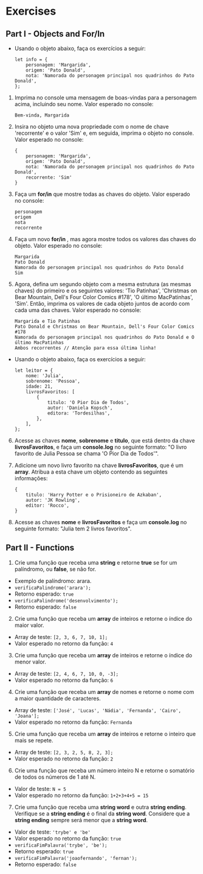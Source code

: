 # Exercises

## Part I - Objects and For/In

* Usando o objeto abaixo, faça os exercícios a seguir:

    ```
    let info = {
        personagem: 'Margarida',
        origem: 'Pato Donald',
        nota: 'Namorada do personagem principal nos quadrinhos do Pato Donald',
    };
    ```

1. Imprima no console uma mensagem de boas-vindas para a personagem acima, incluindo seu nome. Valor esperado no console:

    `Bem-vinda, Margarida`

2. Insira no objeto uma nova propriedade com o nome de chave 'recorrente' e o valor 'Sim' e, em seguida, imprima o objeto no console. Valor esperado no console:

    ```
    {
        personagem: 'Margarida',
        origem: 'Pato Donald',
        nota: 'Namorada do personagem principal nos quadrinhos do Pato Donald',
        recorrente: 'Sim'
    }
    ```

3. Faça um **for/in** que mostre todas as chaves do objeto. Valor esperado no console:

    ```
    personagem
    origem
    nota
    recorrente
    ```

4. Faça um novo **for/in** , mas agora mostre todos os valores das chaves do objeto. Valor esperado no console:

    ```
    Margarida
    Pato Donald
    Namorada do personagem principal nos quadrinhos do Pato Donald
    Sim
    ```

5. Agora, defina um segundo objeto com a mesma estrutura (as mesmas chaves) do primeiro e os seguintes valores: 'Tio Patinhas', 'Christmas on Bear Mountain, Dell's Four Color Comics #178', 'O último MacPatinhas', 'Sim'. Então, imprima os valores de cada objeto juntos de acordo com cada uma das chaves. Valor esperado no console:

    ```    
    Margarida e Tio Patinhas
    Pato Donald e Christmas on Bear Mountain, Dell's Four Color Comics #178
    Namorada do personagem principal nos quadrinhos do Pato Donald e O último MacPatinhas
    Ambos recorrentes // Atenção para essa última linha!
    ```
* Usando o objeto abaixo, faça os exercícios a seguir:

    ```
    let leitor = {
        nome: 'Julia',
        sobrenome: 'Pessoa',
        idade: 21,
        livrosFavoritos: [
            {
                titulo: 'O Pior Dia de Todos',
                autor: 'Daniela Kopsch',
                editora: 'Tordesilhas',
            },
        ],
    };
    ```

6. Acesse as chaves **nome**, **sobrenome** e **titulo**, que está dentro da chave **livrosFavoritos**, e faça um **console.log** no seguinte formato: "O livro favorito de Julia Pessoa se chama 'O Pior Dia de Todos'".

7. Adicione um novo livro favorito na chave **livrosFavoritos**, que é um **array**. Atribua a esta chave um objeto contendo as seguintes informações:

    ```
    {
        titulo: 'Harry Potter e o Prisioneiro de Azkaban',
        autor: 'JK Rowling',
        editor: 'Rocco',
    }
    ```

8. Acesse as chaves **nome** e **livrosFavoritos** e faça um **console.log** no seguinte formato: "Julia tem 2 livros favoritos".

## Part II - Functions

1. Crie uma função que receba uma **string** e retorne **true** se for um palíndromo, ou **false**, se não for.

* Exemplo de palíndromo: arara.
* `verificaPalindrome('arara');`
* Retorno esperado: `true`
* `verificaPalindrome('desenvolvimento');`
* Retorno esperado: `false`

2. Crie uma função que receba um **array** de inteiros e retorne o índice do maior valor.

* Array de teste: `[2, 3, 6, 7, 10, 1];`
* Valor esperado no retorno da função: `4`

3. Crie uma função que receba um **array** de inteiros e retorne o índice do menor valor.

* Array de teste: `[2, 4, 6, 7, 10, 0, -3];`
* Valor esperado no retorno da função: `6`

4. Crie uma função que receba um **array** de nomes e retorne o nome com a maior quantidade de caracteres.

* Array de teste: `['José', 'Lucas', 'Nádia', 'Fernanda', 'Cairo', 'Joana'];`
* Valor esperado no retorno da função: `Fernanda`

5. Crie uma função que receba um **array** de inteiros e retorne o inteiro que mais se repete.

* Array de teste: `[2, 3, 2, 5, 8, 2, 3];`
* Valor esperado no retorno da função: `2`

6. Crie uma função que receba um número inteiro N e retorne o somatório de todos os números de 1 até N.

* Valor de teste: `N = 5`
* Valor esperado no retorno da função: `1+2+3+4+5 = 15`

7. Crie uma função que receba uma **string word** e outra **string ending**. Verifique se a **string ending** é o final da **string word**. Considere que a **string ending** sempre será menor que a **string word**.

* Valor de teste: `'trybe' e 'be'`
* Valor esperado no retorno da função: `true`
* `verificaFimPalavra('trybe', 'be');`
* Retorno esperado: `true`
* `verificaFimPalavra('joaofernando', 'fernan');`
* Retorno esperado: `false`

